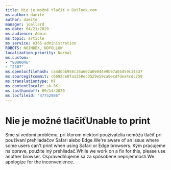 ```yaml
---
title: Nie je možné tlačiť v Outlook.com
ms.author: daeite
author: daeite
manager: joallard
ms.date: 04/21/2020
ms.audience: Admin
ms.topic: article
ms.service: o365-administration
ROBOTS: NOINDEX, NOFOLLOW
localization_priority: Normal
ms.custom:
- "8000046"
- "2507"
ms.openlocfilehash: ca4d0bb958c26a602a0e044e9b97a05d59c14537
ms.sourcegitcommit: c6692ce0fa1358ec3529e59ca0ecdfdea4cdc759
ms.translationtype: MT
ms.contentlocale: sk-SK
ms.lasthandoff: 09/14/2020
ms.locfileid: "47752986"
---
```

# <a name="unable-to-print"></a><span data-ttu-id="f79dd-102">Nie je možné tlačiť</span><span class="sxs-lookup"><span data-stu-id="f79dd-102">Unable to print</span></span>

<span data-ttu-id="f79dd-103">Sme si vedomí problému, pri ktorom niektorí používatelia nemôžu tlačiť pri používaní prehliadačov Safari alebo Edge.</span><span class="sxs-lookup"><span data-stu-id="f79dd-103">We're aware of an issue where some users can't print when using Safari or Edge browsers.</span></span> <span data-ttu-id="f79dd-104">Kým pracujeme na oprave, použite iný prehliadač.</span><span class="sxs-lookup"><span data-stu-id="f79dd-104">While we work on a fix for this, please use another browser.</span></span> <span data-ttu-id="f79dd-105">Ospravedlňujeme sa za spôsobené nepríjemnosti.</span><span class="sxs-lookup"><span data-stu-id="f79dd-105">We apologize for the inconvenience.</span></span>